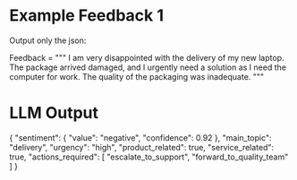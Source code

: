 # Example Feedback 1

Output only the json:

Feedback = """
I am very disappointed with the delivery of my new laptop. 
The package arrived damaged, and I urgently need a solution 
as I need the computer for work. The quality of the 
packaging was inadequate.
"""

# LLM Output
{
    "sentiment": {
        "value": "negative",
        "confidence": 0.92
    },
    "main_topic": "delivery",
    "urgency": "high",
    "product_related": true,
    "service_related": true,
    "actions_required": [
        "escalate_to_support",
        "forward_to_quality_team"
    ]
}

